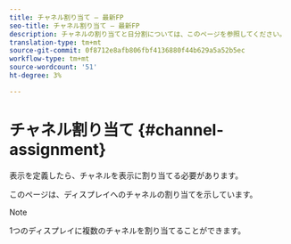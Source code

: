 ```yaml
---
title: チャネル割り当て — 最新FP
seo-title: チャネル割り当て — 最新FP
description: チャネルの割り当てと日分割については、このページを参照してください。
translation-type: tm+mt
source-git-commit: 0f8712e8afb806fbf4136880f44b629a5a52b5ec
workflow-type: tm+mt
source-wordcount: '51'
ht-degree: 3%

---
```



# チャネル割り当て {#channel-assignment}

表示を定義したら、チャネルを表示に割り当てる必要があります。

このページは、ディスプレイへのチャネルの割り当てを示しています。

>[!NOTE]
>1つのディスプレイに複数のチャネルを割り当てることができます。